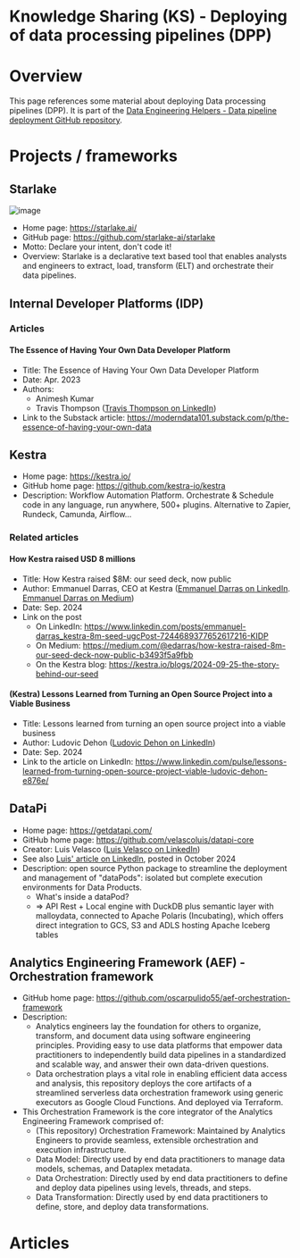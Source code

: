 Knowledge Sharing (KS) - Deploying of data processing pipelines (DPP)
=====================================================================

# Overview
This page references some material about deploying Data processing pipelines (DPP).
It is part of the [Data Engineering Helpers - Data pipeline deployment GitHub repository](https://github.com/data-engineering-helpers/data-pipeline-deployment).

# Projects / frameworks

## Starlake
![image](https://github.com/user-attachments/assets/5284e981-3535-4ba2-88ba-ae5256203fcf)
* Home page: https://starlake.ai/
* GitHub page: https://github.com/starlake-ai/starlake
* Motto: Declare your intent, don't code it!
* Overview: Starlake is a declarative text based tool that enables analysts and engineers
  to extract, load, transform (ELT) and orchestrate their data pipelines.

## Internal Developer Platforms (IDP)

### Articles

#### The Essence of Having Your Own Data Developer Platform
* Title: The Essence of Having Your Own Data Developer Platform
* Date: Apr. 2023
* Authors:
  * Animesh Kumar
  * Travis Thompson
    ([Travis Thompson on LinkedIn](https://www.linkedin.com/in/travis-w-thompson/))
* Link to the Substack article:
  https://moderndata101.substack.com/p/the-essence-of-having-your-own-data

## Kestra
* Home page: https://kestra.io/
* GitHub home page: https://github.com/kestra-io/kestra
* Description: Workflow Automation Platform. Orchestrate & Schedule code in any language, run anywhere, 500+ plugins. Alternative to Zapier, Rundeck, Camunda, Airflow...

### Related articles

#### How Kestra raised USD 8 millions
* Title: How Kestra raised $8M: our seed deck, now public
* Author: Emmanuel Darras, CEO at Kestra
  ([Emmanuel Darras on LinkedIn](https://www.linkedin.com/in/emmanuel-darras/).
  [Emmanuel Darras on Medium](https://medium.com/@edarras))
* Date: Sep. 2024
* Link on the post
  * On LinkedIn: https://www.linkedin.com/posts/emmanuel-darras_kestra-8m-seed-ugcPost-7244689377652617216-KIDP
  * On Medium: https://medium.com/@edarras/how-kestra-raised-8m-our-seed-deck-now-public-b3493f5a9fbb
  * On the Kestra blog: https://kestra.io/blogs/2024-09-25-the-story-behind-our-seed

#### (Kestra) Lessons Learned from Turning an Open Source Project into a Viable Business
* Title: Lessons learned from turning an open source project into a viable business
* Author: Ludovic Dehon
  ([Ludovic Dehon on LinkedIn](https://www.linkedin.com/in/ludovic-dehon/))
* Date: Sep. 2024
* Link to the article on LinkedIn:
  https://www.linkedin.com/pulse/lessons-learned-from-turning-open-source-project-viable-ludovic-dehon-e876e/

## DataPi
* Home page: https://getdatapi.com/
* GitHub home page: https://github.com/velascoluis/datapi-core
* Creator: Luis Velasco
  ([Luis Velasco on LinkedIn](https://www.linkedin.com/in/luisvelascouk/))
* See also [Luis' article on LinkedIn](https://www.linkedin.com/posts/luisvelascouk_thinking-on-implementing-a-distributed-data-activity-7246161112948215808-xuzp),
  posted in October 2024
* Description: open source Python package to streamline the deployment and management of "dataPods": isolated but complete execution environments for Data Products.
  * What's inside a dataPod?
  * => API Rest + Local engine with DuckDB plus semantic layer with malloydata, connected to Apache Polaris (Incubating),
    which offers direct integration to GCS, S3 and ADLS hosting Apache Iceberg tables

## Analytics Engineering Framework (AEF) - Orchestration framework
* GitHub home page: https://github.com/oscarpulido55/aef-orchestration-framework
* Description:
  * Analytics engineers lay the foundation for others to organize, transform, and document data using software engineering principles.
    Providing easy to use data platforms that empower data practitioners to independently build data pipelines in a standardized and scalable way, and answer their own data-driven questions.
  * Data orchestration plays a vital role in enabling efficient data access and analysis, this repository deploys the core artifacts of a streamlined serverless data orchestration framework
    using generic executors as Google Cloud Functions. And deployed via Terraform.
* This Orchestration Framework is the core integrator of the Analytics Engineering Framework comprised of:
  * (This repository) Orchestration Framework: Maintained by Analytics Engineers to provide seamless, extensible orchestration and execution infrastructure.
  * Data Model: Directly used by end data practitioners to manage data models, schemas, and Dataplex metadata.
  * Data Orchestration: Directly used by end data practitioners to define and deploy data pipelines using levels, threads, and steps.
  * Data Transformation: Directly used by end data practitioners to define, store, and deploy data transformations.

# Articles
